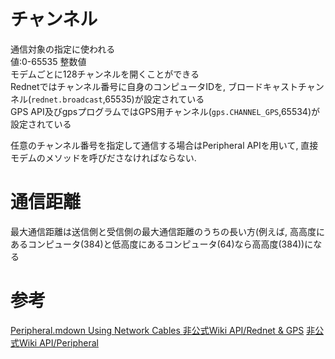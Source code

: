 # チャンネル #

通信対象の指定に使われる  
値:0-65535 整数値  
モデムごとに128チャンネルを開くことができる  
Rednetではチャンネル番号に自身のコンピュータIDを, ブロードキャストチャンネル(`rednet.broadcast`,65535)が設定されている  
GPS API及びgpsプログラムではGPS用チャンネル(`gps.CHANNEL_GPS`,65534)が設定されている  

任意のチャンネル番号を指定して通信する場合はPeripheral APIを用いて, 直接モデムのメソッドを呼びださなければならない.  

# 通信距離 #
最大通信距離は送信側と受信側の最大通信距離のうちの長い方(例えば, 高高度にあるコンピュータ(384)と低高度にあるコンピュータ(64)なら高高度(384))になる

# 参考 #
[ Peripheral.mdown ](./peripheral.mdown)
[ Using Network Cables ](http://www.computercraft.info/forums2/index.php?/topic/11244-151-using-network-cables-for-dummies/)
[ 非公式Wiki API/Rednet & GPS](http://www50.atwiki.jp/mccc/pages/26.html)
[ 非公式Wiki API/Peripheral](http://www50.atwiki.jp/mccc/pages/28.html)
